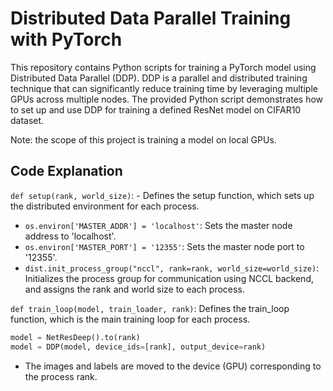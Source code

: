 # Distributed Data Parallel Training with PyTorch
This repository contains Python scripts for training a PyTorch model using Distributed Data Parallel (DDP). 
DDP is a parallel and distributed training technique that can significantly reduce training time by leveraging multiple GPUs across multiple nodes. 
The provided Python script demonstrates how to set up and use DDP for training a defined ResNet model on CIFAR10 dataset.

Note: the scope of this project is training a model on local GPUs.

## Code Explanation
`def setup(rank, world_size)`: - Defines the setup function, which sets up the distributed environment for each process.

- `os.environ['MASTER_ADDR'] = 'localhost'`: Sets the master node address to 'localhost'.
- `os.environ['MASTER_PORT'] = '12355'`: Sets the master node port to '12355'.
- `dist.init_process_group("nccl", rank=rank, world_size=world_size)`: Initializes the process group for communication using NCCL backend, and assigns the rank and world size to each process.


`def train_loop(model, train_loader, rank)`: Defines the train_loop function, which is the main training loop for each process.
```python
model = NetResDeep().to(rank)
model = DDP(model, device_ids=[rank], output_device=rank)
```
- The images and labels are moved to the device (GPU) corresponding to the process rank.
